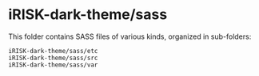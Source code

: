 # iRISK-dark-theme/sass

This folder contains SASS files of various kinds, organized in sub-folders:

    iRISK-dark-theme/sass/etc
    iRISK-dark-theme/sass/src
    iRISK-dark-theme/sass/var
